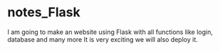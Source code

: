 # notes_Flask
I am going to make an website using Flask with all functions like login, database and many more
It is very exciting we will also deploy it.
